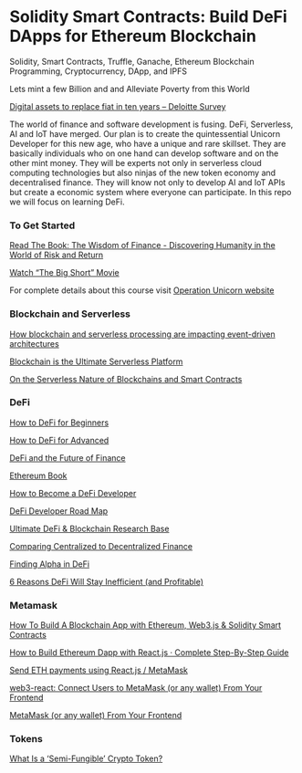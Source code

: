 # Solidity Smart Contracts: Build DeFi DApps for Ethereum Blockchain
Solidity, Smart Contracts, Truffle, Ganache, Ethereum Blockchain Programming, Cryptocurrency, DApp, and IPFS 

Lets mint a few Billion and and Alleviate Poverty from this World

[Digital assets to replace fiat in ten years – Deloitte Survey](https://www.cryptopolitan.com/digital-assets-to-replace-fiat-in-10-years/)

The world of finance and software development is fusing. DeFi, Serverless, AI and IoT have merged. Our plan is to create the quintessential Unicorn Developer for this new age, who have a unique and rare skillset. They are basically individuals who on one hand can develop software and on the other mint money. They will be experts not only in serverless cloud computing technologies but also ninjas of the new token economy and decentralised finance. They will know not only to develop AI and IoT APIs but create a economic system where everyone can participate. In this repo we will focus on learning DeFi.

### To Get Started

[Read The Book: The Wisdom of Finance - Discovering Humanity in the World of Risk and Return](https://pdfroom.com/books/the-wisdom-of-finance-discovering-humanity-in-the-world-of-risk-and-return/qjb5qerR5xQ/download)

[Watch “The Big Short” Movie](https://youtu.be/vgqG3ITMv1Q)

For complete details about this course visit [Operation Unicorn website](https://www.operationunicorn.org/training)



### Blockchain and Serverless

[How blockchain and serverless processing are impacting event-driven architectures](https://acloudguru.com/blog/engineering/blockchain-and-serverless-processing-similarities-differences-and-how-they-fit-together)

[Blockchain is the Ultimate Serverless Platform](https://www.informit.com/articles/article.aspx?p=3006828)

[On the Serverless Nature of Blockchains and Smart Contracts](https://arxiv.org/pdf/2011.12729.pdf)

### DeFi 

[How to DeFi for Beginners](https://landing.coingecko.com/how-to-defi/)

[How to DeFi for Advanced](https://landing.coingecko.com/how-to-defi/)

[DeFi and the Future of Finance](https://papers.ssrn.com/sol3/papers.cfm?abstract_id=3711777)


[Ethereum Book](https://github.com/ethereumbook/ethereumbook/)

[How to Become a DeFi Developer](https://defiweekly.substack.com/p/how-to-become-a-defi-developer)

[DeFi Developer Road Map](https://github.com/OffcierCia/DeFi-Developer-Road-Map)

[Ultimate DeFi & Blockchain Research Base](https://github.com/OffcierCia/ultimate-defi-research-base)

[Comparing Centralized to Decentralized Finance](https://arxiv.org/pdf/2106.08157.pdf)

[Finding Alpha in DeFi](https://www.coindesk.com/finding-alpha-in-defi)

[6 Reasons DeFi Will Stay Inefficient (and Profitable)](https://www.coindesk.com/6-reasons-defi-will-stay-inefficient-and-profitable?fbclid=IwAR1g9Sjt6w0WjxQ9O_heJqstSWEBWFnSaOJY0QlJxZaxRzhwJZRmApLhrAU)


### Metamask

[How To Build A Blockchain App with Ethereum, Web3.js & Solidity Smart Contracts](https://www.dappuniversity.com/articles/how-to-build-a-blockchain-app)

[How to Build Ethereum Dapp with React.js · Complete Step-By-Step Guide](https://www.dappuniversity.com/articles/ethereum-dapp-react-tutorial)

[Send ETH payments using React.js / MetaMask](https://www.youtube.com/watch?v=QJZUItAsdfg)

[web3-react: Connect Users to MetaMask (or any wallet) From Your Frontend](https://www.youtube.com/watch?v=DCA53Go5ON8)

[MetaMask (or any wallet) From Your Frontend](https://medium.com/coinmonks/web3-react-connect-users-to-metamask-or-any-wallet-from-your-frontend-241fd538ed39)



### Tokens

[What Is a ‘Semi-Fungible’ Crypto Token?](https://www.coindesk.com/what-is-a-semi-fungible-crypto-token)




